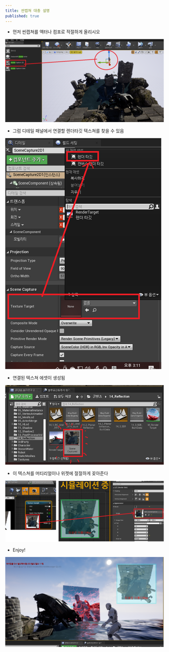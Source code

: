 ```yaml
---
title: 싼캡쳐 대충 설명
published: true
---
```


- 먼저 씬캡쳐를 액터나 컴포로 적절하게 올리시오
>
![01_ScenenCapture](Images/QnA/01_SceneCapture.png)
>
- 그럼 디테일 패널에서 연결할 렌더타깃 텍스쳐를 찾을 수 있음
>
![02_ScenenCapture](Images/QnA/02_SceneCapture.png)
>
- 연결된 텍스쳐 에셋이 생성됨
>
![03_ScenenCapture](Images/QnA/03_SceneCapture.png)
>
- 이 텍스쳐를 머티리얼이나 위젯에 절절하게 꽂아준다
>
![04_ScenenCapture](Images/QnA/04_SceneCapture.png)
>
- Enjoy!
>
![05_ScenenCapture](Images/QnA/05_SceneCapture.png)
